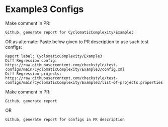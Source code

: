 # Example3 Configs
Make comment in PR:
```
Github, generate report for CyclomaticComplexity/Example3
```
OR as alternate:
Paste below given to PR description to use such test configs:
```
Report label: CyclomaticComplexity/Example3
Diff Regression config: https://raw.githubusercontent.com/checkstyle/test-configs/main/CyclomaticComplexity/Example3/config.xml
Diff Regression projects: https://raw.githubusercontent.com/checkstyle/test-configs/main/CyclomaticComplexity/Example3/list-of-projects.properties
```
Make comment in PR:
```
Github, generate report
```
OR
```
Github, generate report for configs in PR description
```
